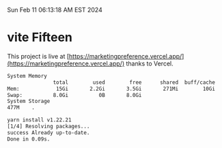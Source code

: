Sun Feb 11 06:13:18 AM EST 2024

# vite Fifteen


This project is live at [https://marketingpreference.vercel.app/](https://marketingpreference.vercel.app/) thanks to Vercel.

```bash
System Memory
               total        used        free      shared  buff/cache   available
Mem:            15Gi       2.2Gi       3.5Gi       271Mi        10Gi        13Gi
Swap:          8.0Gi          0B       8.0Gi
System Storage
477M	.
```
```bash
yarn install v1.22.21
[1/4] Resolving packages...
success Already up-to-date.
Done in 0.09s.
```
